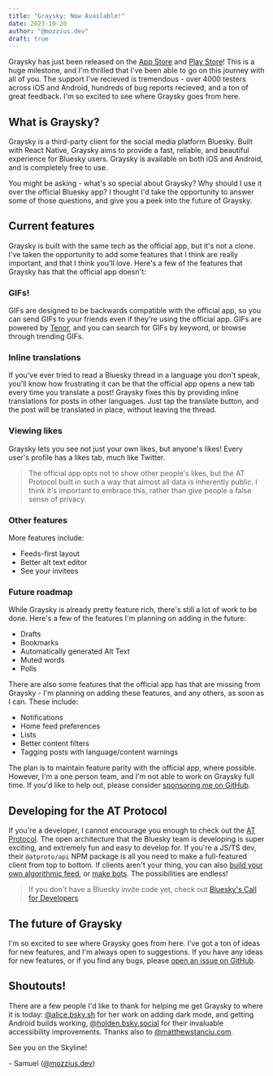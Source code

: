 ```yaml
---
title: "Graysky: Now Available!"
date: 2023-10-20
author: "@mozzius.dev"
draft: true
---
```


Graysky has just been released on the [App Store](https://apps.apple.com/us/app/graysky/id6448234181) and [Play Store](https://play.google.com/store/apps/details?id=dev.mozzius.graysky)! This is a huge milestone, and I'm thrilled that I've been able to go on this journey with all of you. The support I've recieved is tremendous - over 4000 testers across iOS and Android, hundreds of bug reports recieved, and a ton of great feedback. I'm so excited to see where Graysky goes from here.

## What is Graysky?

Graysky is a third-party client for the social media platform Bluesky. Built with React Native, Graysky aims to provide a fast, reliable, and beautiful experience for Bluesky users. Graysky is available on both iOS and Android, and is completely free to use.

You might be asking - what's so special about Graysky? Why should I use it over the official Bluesky app? I thought I'd take the opportunity to answer some of those questions, and give you a peek into the future of Graysky.

## Current features

Graysky is built with the same tech as the official app, but it's not a clone. I've taken the opportunity to add some features that I think are really important, and that I think you'll love. Here's a few of the features that Graysky has that the official app doesn't:

### GIFs!

GIFs are designed to be backwards compatible with the official app, so you can send GIFs to your friends even if they're using the official app. GIFs are powered by [Tenor](https://tenor.com/), and you can search for GIFs by keyword, or browse through trending GIFs.

### Inline translations

If you've ever tried to read a Bluesky thread in a language you don't speak, you'll know how frustrating it can be that the official app opens a new tab every time you translate a post! Graysky fixes this by providing inline translations for posts in other languages. Just tap the translate button, and the post will be translated in place, without leaving the thread.

### Viewing likes

Graysky lets you see not just your own likes, but anyone's likes! Every user's profile has a likes tab, much like Twitter.

>The official app opts not to show other people's likes, but the AT Protocol built in such a way that almost all data is inherently public. I think it's important to embrace this, rather than give people a false sense of privacy.

### Other features

More features include:

- Feeds-first layout
- Better alt text editor
- See your invitees

### Future roadmap

While Graysky is already pretty feature rich, there's still a lot of work to be done. Here's a few of the features I'm planning on adding in the future:

- Drafts
- Bookmarks
- Automatically generated Alt Text
- Muted words
- Polls

There are also some features that the official app has that are missing from Graysky - I'm planning on adding these features, and any others, as soon as I can. These include:

- Notifications
- Home feed preferences
- Lists
- Better content filters
- Tagging posts with language/content warnings

The plan is to maintain feature parity with the official app, where possible. However, I'm a one person team, and I'm not able to work on Graysky full time. If you'd like to help out, please consider [sponsoring me on GitHub](https://github.com/mozzius/graysky).

## Developing for the AT Protocol

If you're a developer, I cannot encourage you enough to check out the [AT Protocol](atproto.com). The open architecture that the Bluesky team is developing is super exciting, and extremely fun and easy to develop for. If you're a JS/TS dev, their `@atproto/api` NPM package is all you need to make a full-featured client from top to bottom. If clients aren't your thing, you can also [build your own algorithmic feed](https://github.com/bluesky-social/feed-generator), or [make bots](https://github.com/philnash/bsky-bot). The possibilities are endless!

>If you don't have a Bluesky invite code yet, check out [Bluesky's Call for Developers](https://atproto.com/blog/call-for-developers)

## The future of Graysky

I'm so excited to see where Graysky goes from here. I've got a ton of ideas for new features, and I'm always open to suggestions. If you have any ideas for new features, or if you find any bugs, please [open an issue on GitHub](https://github.com/mozzius/graysky/issues).

## Shoutouts!

There are a few people I'd like to thank for helping me get Graysky to where it is today: [@alice.bsky.sh](https://bsky.app/profile/alice.bsky.sh) for her work on adding dark mode, and getting Android builds working, [@holden.bsky.social](https://bsky.app/profile/holden.bsky.social) for their invaluable accessibility improvements. Thanks also to [@matthewstanciu.com](https://bsky.app/profile/matthewstanciu.com).

See you on the Skyline!

\- Samuel ([@mozzius.dev](https://bsky.app/profile/mozzius.dev))
